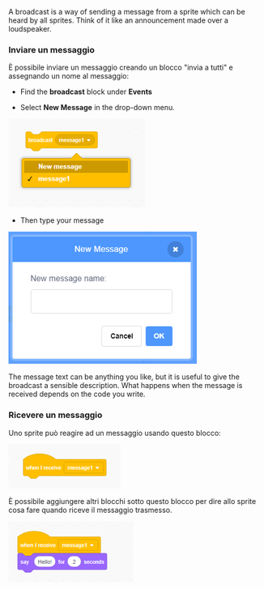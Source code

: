 A broadcast is a way of sending a message from a sprite which can be heard by all sprites. Think of it like an announcement made over a loudspeaker.

### Inviare un messaggio

È possibile inviare un messaggio creando un blocco "invia a tutti" e assegnando un nome al messaggio:

+ Find the **broadcast** block under **Events**

+ Select **New Message** in the drop-down menu.

![broadcast block dropdown](images/broadcast-block.png)

+ Then type your message

![Creare un messaggio](images/new-broadcast.png)

The message text can be anything you like, but it is useful to give the broadcast a sensible description. What happens when the message is received depends on the code you write.

### Ricevere un messaggio

Uno sprite può reagire ad un messaggio usando questo blocco:

![Ricevere un messaggio](images/receive-a-broadcast.png)

È possibile aggiungere altri blocchi sotto questo blocco per dire allo sprite cosa fare quando riceve il messaggio trasmesso.

![Ricevere un esempio](images/receive-example.png)